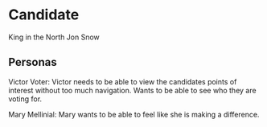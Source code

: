 # Candidate

King in the North Jon Snow 

## Personas 

Victor Voter:
Victor needs to be able to view the candidates points of interest without too much navigation. Wants to be able to see who they are voting for. 

Mary Mellinial:
Mary wants to be able to feel like she is making a difference. 
